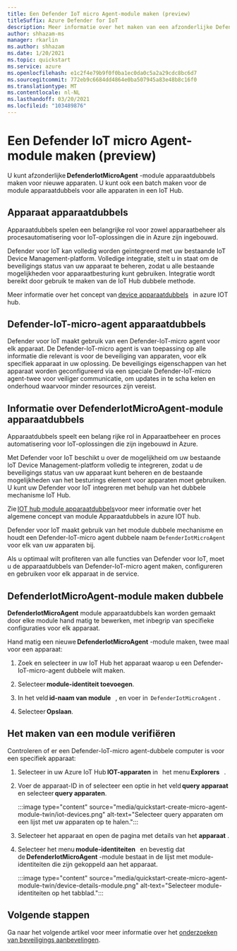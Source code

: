 ```yaml
---
title: Een Defender IoT micro Agent-module maken (preview)
titleSuffix: Azure Defender for IoT
description: Meer informatie over het maken van een afzonderlijke DefenderIotMicroAgent-module apparaatdubbels voor nieuwe apparaten.
author: shhazam-ms
manager: rkarlin
ms.author: shhazam
ms.date: 1/20/2021
ms.topic: quickstart
ms.service: azure
ms.openlocfilehash: e1c2f4e79b9f0f0ba1ec0da0c5a2a29cdc8bc6d7
ms.sourcegitcommit: 772eb9c6684dd4864e0ba507945a83e48b8c16f0
ms.translationtype: MT
ms.contentlocale: nl-NL
ms.lasthandoff: 03/20/2021
ms.locfileid: "103489876"
---
```

# <a name="create-a-defender-iot-micro-agent-module-twin-preview"></a>Een Defender IoT micro Agent-module maken (preview)

U kunt afzonderlijke **DefenderIotMicroAgent** -module apparaatdubbels maken voor nieuwe apparaten. U kunt ook een batch maken voor de module apparaatdubbels voor alle apparaten in een IoT Hub. 

## <a name="device-twins"></a>Apparaat apparaatdubbels 

Apparaatdubbels spelen een belangrijke rol voor zowel apparaatbeheer als procesautomatisering voor IoT-oplossingen die in Azure zijn ingebouwd. 

Defender voor IoT kan volledig worden geïntegreerd met uw bestaande IoT Device Management-platform. Volledige integratie, stelt u in staat om de beveiligings status van uw apparaat te beheren, zodat u alle bestaande mogelijkheden voor apparaatbesturing kunt gebruiken. Integratie wordt bereikt door gebruik te maken van de IoT Hub dubbele methode. 

Meer informatie over het concept van [device apparaatdubbels](../iot-hub/iot-hub-devguide-device-twins.md)   in azure IOT hub. 

## <a name="defender-iot-micro-agent-twins"></a>Defender-IoT-micro-agent apparaatdubbels 

Defender voor IoT maakt gebruik van een Defender-IoT-micro agent voor elk apparaat. De Defender-IoT-micro agent is van toepassing op alle informatie die relevant is voor de beveiliging van apparaten, voor elk specifiek apparaat in uw oplossing. De beveiligings eigenschappen van het apparaat worden geconfigureerd via een speciale Defender-IoT-micro agent-twee voor veiliger communicatie, om updates in te scha kelen en onderhoud waarvoor minder resources zijn vereist. 

## <a name="understanding-defenderiotmicroagent-module-twins"></a>Informatie over DefenderIotMicroAgent-module apparaatdubbels 

Apparaatdubbels speelt een belang rijke rol in Apparaatbeheer en proces automatisering voor IoT-oplossingen die zijn ingebouwd in Azure.

Met Defender voor IoT beschikt u over de mogelijkheid om uw bestaande IoT Device Management-platform volledig te integreren, zodat u de beveiligings status van uw apparaat kunt beheren en de bestaande mogelijkheden van het besturings element voor apparaten moet gebruiken. U kunt uw Defender voor IoT integreren met behulp van het dubbele mechanisme IoT Hub.  

Zie [IOT hub module apparaatdubbels](../iot-hub/iot-hub-devguide-module-twins.md)voor meer informatie over het algemene concept van module Apparaatdubbels in azure IOT hub.

Defender voor IoT maakt gebruik van het module dubbele mechanisme en houdt een Defender-IoT-micro agent dubbele naam `DefenderIotMicroAgent` voor elk van uw apparaten bij. 

Als u optimaal wilt profiteren van alle functies van Defender voor IoT, moet u de apparaatdubbels van Defender-IoT-micro agent maken, configureren en gebruiken voor elk apparaat in de service. 

## <a name="create-defenderiotmicroagent-module-twin"></a>DefenderIotMicroAgent-module maken dubbele 

**DefenderIotMicroAgent** module apparaatdubbels kan worden gemaakt door elke module hand matig te bewerken, met inbegrip van specifieke configuraties voor elk apparaat. 

Hand matig een nieuwe **DefenderIotMicroAgent** -module maken, twee maal voor een apparaat: 

1. Zoek en selecteer in uw IoT Hub het apparaat waarop u een Defender-IoT-micro-agent dubbele wilt maken. 

1. Selecteer **module-identiteit toevoegen**. 

1. In het veld **id-naam van module**   , en voer in  `DefenderIotMicroAgent` . 

1. Selecteer **Opslaan**. 

## <a name="verify-the-creation-of-a-module-twin"></a>Het maken van een module verifiëren 

Controleren of er een Defender-IoT-micro agent-dubbele computer is voor een specifiek apparaat: 

1. Selecteer in uw Azure IoT Hub **IOT-apparaten** in   het menu **Explorers**   . 

1. Voer de apparaat-ID in of selecteer een optie in het veld **query apparaat** en selecteer **query apparaten**.  

    :::image type="content" source="media/quickstart-create-micro-agent-module-twin/iot-devices.png" alt-text="Selecteer query apparaten om een lijst met uw apparaten op te halen.":::

1. Selecteer het apparaat en open de pagina met details van het **apparaat** . 

1. Selecteer het menu **module-identiteiten**   en bevestig dat de **DefenderIotMicroAgent** -module bestaat in de lijst met module-identiteiten die zijn gekoppeld aan het apparaat.  

    :::image type="content" source="media/quickstart-create-micro-agent-module-twin/device-details-module.png" alt-text="Selecteer module-identiteiten op het tabblad.":::

## <a name="next-steps"></a>Volgende stappen 

Ga naar het volgende artikel voor meer informatie over het [onderzoeken van beveiligings aanbevelingen](quickstart-investigate-security-recommendations.md).
